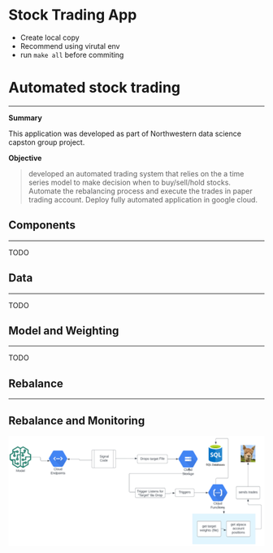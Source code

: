 # Stock Trading App

* Create local copy 
* Recommend using virutal env 
* run `make all` before commiting


# Automated stock trading
----

**Summary**

This application was developed as part of Northwestern data science capston group project. 

**Objective** 

>  developed an automated trading system that relies on the a time series model to make decision when to buy/sell/hold stocks. Automate the rebalancing process and execute the trades in paper trading account. Deploy fully automated application in google cloud. 


  
## Components
------

TODO

## Data
-----
TODO

## Model and Weighting
-----
TODO


## Rebalance
-----



Rebalance and Monitoring
-----

<img src="./images/rebalance-process.png" alt="Front end GUI"> 